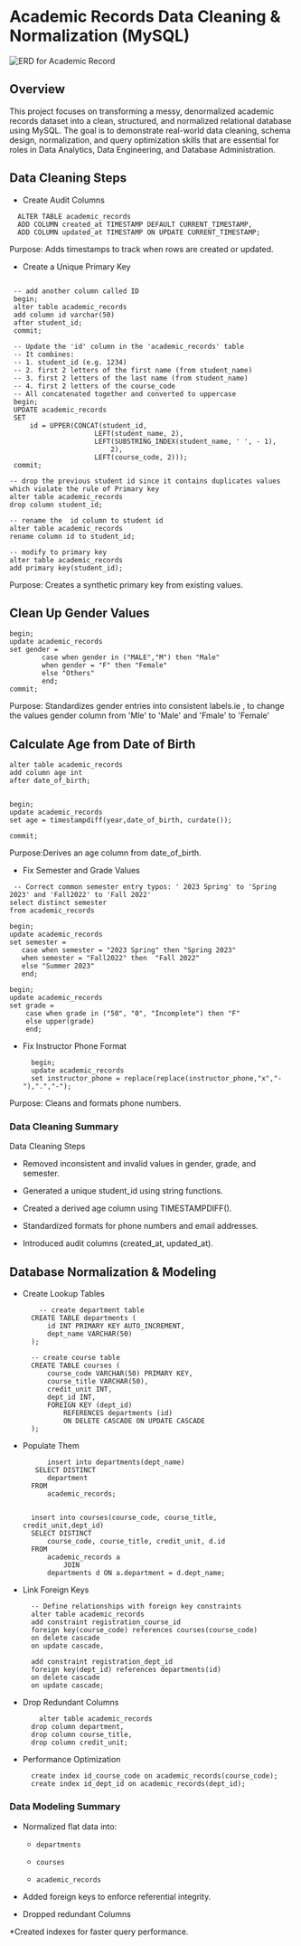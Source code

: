  # Academic Records Data Cleaning & Normalization (MySQL)

![ERD for Academic Record](https://github.com/user-attachments/assets/65ee4bad-dd2f-4bc1-9e72-0ce030d456e1)



 
 ## Overview
This project focuses on transforming a messy, denormalized academic records dataset into a clean, structured, and normalized relational database using MySQL. The goal is to demonstrate real-world data cleaning, schema design, normalization, and query optimization skills that are essential for roles in Data Analytics, Data Engineering, and Database Administration.

##  Data Cleaning Steps

*  Create Audit Columns
  
```
  ALTER TABLE academic_records
  ADD COLUMN created_at TIMESTAMP DEFAULT CURRENT_TIMESTAMP,
  ADD COLUMN updated_at TIMESTAMP ON UPDATE CURRENT_TIMESTAMP;
```
Purpose: Adds timestamps to track when rows are created or updated.

* Create a Unique Primary Key
```

 -- add another column called ID
 begin;
 alter table academic_records
 add column id varchar(50)
 after student_id;
 commit; 
 
 -- Update the 'id' column in the 'academic_records' table
 -- It combines:
 -- 1. student_id (e.g. 1234)
 -- 2. first 2 letters of the first name (from student_name)
 -- 3. first 2 letters of the last name (from student_name)
 -- 4. first 2 letters of the course_code
 -- All concatenated together and converted to uppercase
 begin;
 UPDATE academic_records 
 SET 
     id = UPPER(CONCAT(student_id,
                     LEFT(student_name, 2),
                     LEFT(SUBSTRING_INDEX(student_name, ' ', - 1),
                         2),
                     LEFT(course_code, 2)));
 commit;
```
```
-- drop the previous student id since it contains duplicates values which violate the rule of Primary key
alter table academic_records
drop column student_id;

-- rename the  id column to student id
alter table academic_records
rename column id to student_id;

-- modify to primary key
alter table academic_records
add primary key(student_id);
```
Purpose: Creates a synthetic primary key from existing values.

 ## Clean Up Gender Values
``` 
begin;
update academic_records
set gender = 
		case when gender in ("MALE","M") then "Male"
        when gender = "F" then "Female"
        else "Others"
        end;
commit;
```
Purpose: Standardizes gender entries into consistent labels.ie , to change the values gender column from 'Mle' to 'Male' and 'Fmale' to 'Female'

## Calculate Age from Date of Birth
```
alter table academic_records
add column age int
after date_of_birth;


begin;
update academic_records
set age = timestampdiff(year,date_of_birth, curdate());

commit;
```
Purpose:Derives an age column from date_of_birth.

* Fix Semester and Grade Values
 ```
  -- Correct common semester entry typos: ' 2023 Spring' to 'Spring 2023' and 'Fall2022' to 'Fall 2022'
select distinct semester
from academic_records

begin;
update academic_records
set semester =
	case when semester = "2023 Spring" then "Spring 2023"
    when semester = "Fall2022" then  "Fall 2022"
    else "Summer 2023"
    end;
```
```
begin;
update academic_records
set grade =
	case when grade in ("50", "0", "Incomplete") then "F"
    else upper(grade)
    end;
```
* Fix Instructor Phone Format
  ```
  	begin;
	update academic_records
	set instructor_phone = replace(replace(instructor_phone,"x","-"),".","-");
  ```

Purpose: Cleans and formats phone numbers.

### Data Cleaning Summary
Data Cleaning Steps
* Removed inconsistent and invalid values in gender, grade, and semester.

* Generated a unique student_id using string functions.

* Created a derived age column using TIMESTAMPDIFF().

* Standardized formats for phone numbers and email addresses.

* Introduced audit columns (created_at, updated_at).

## Database Normalization & Modeling
* Create Lookup Tables
  ```
	  -- create department table
	CREATE TABLE departments (
	    id INT PRIMARY KEY AUTO_INCREMENT,
	    dept_name VARCHAR(50)
	);
	
	-- create course table
	CREATE TABLE courses (
	    course_code VARCHAR(50) PRIMARY KEY,
	    course_title VARCHAR(50),
	    credit_unit INT,
	    dept_id INT,
	    FOREIGN KEY (dept_id)
	        REFERENCES departments (id)
	        ON DELETE CASCADE ON UPDATE CASCADE
	);
  ```
* Populate Them
  ```
	  	insert into departments(dept_name)
	 SELECT DISTINCT
	    department
	FROM
	    academic_records;
	    
	    
	insert into courses(course_code, course_title, credit_unit,dept_id)
	SELECT DISTINCT
	    course_code, course_title, credit_unit, d.id
	FROM
	    academic_records a
	        JOIN
	    departments d ON a.department = d.dept_name;
    ```
* Link Foreign Keys
  ```
	-- Define relationships with foreign key constraints
	alter table academic_records
	add constraint registration_course_id
	foreign key(course_code) references courses(course_code)
	on delete cascade
	on update cascade,
	
	add constraint registration_dept_id
	foreign key(dept_id) references departments(id)
	on delete cascade 
	on update cascade;
   ```
* Drop Redundant Columns
  ```
	  alter table academic_records
	drop column department,
	drop column course_title,
	drop column credit_unit;
	```
* Performance Optimization
  ```
	create index id_course_code on academic_records(course_code);
	create index id_dept_id on academic_records(dept_id);
	```
### Data Modeling Summary

* Normalized flat data into:

	* `departments`
	
	* `courses`
	
	* `academic_records`

* Added foreign keys to enforce referential integrity.
* Dropped redundant Columns

*Created indexes for faster query performance.



	

